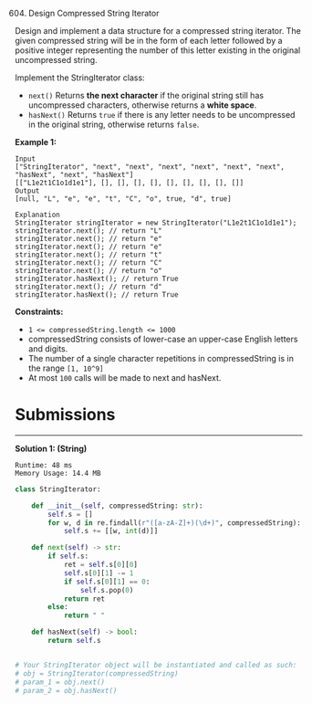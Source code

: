 604. Design Compressed String Iterator

Design and implement a data structure for a compressed string iterator. The given compressed string will be in the form of each letter followed by a positive integer representing the number of this letter existing in the original uncompressed string.

Implement the StringIterator class:

* `next()` Returns **the next character** if the original string still has uncompressed characters, otherwise returns a **white space**.
* `hasNext()` Returns `true` if there is any letter needs to be uncompressed in the original string, otherwise returns `false`.
 

**Example 1:**
```
Input
["StringIterator", "next", "next", "next", "next", "next", "next", "hasNext", "next", "hasNext"]
[["L1e2t1C1o1d1e1"], [], [], [], [], [], [], [], [], []]
Output
[null, "L", "e", "e", "t", "C", "o", true, "d", true]

Explanation
StringIterator stringIterator = new StringIterator("L1e2t1C1o1d1e1");
stringIterator.next(); // return "L"
stringIterator.next(); // return "e"
stringIterator.next(); // return "e"
stringIterator.next(); // return "t"
stringIterator.next(); // return "C"
stringIterator.next(); // return "o"
stringIterator.hasNext(); // return True
stringIterator.next(); // return "d"
stringIterator.hasNext(); // return True
```

**Constraints:**

* `1 <= compressedString.length <= 1000`
* compressedString consists of lower-case an upper-case English letters and digits.
* The number of a single character repetitions in compressedString is in the range `[1, 10^9]`
* At most `100` calls will be made to next and hasNext.

# Submissions
---
**Solution 1: (String)**
```
Runtime: 48 ms
Memory Usage: 14.4 MB
```
```python
class StringIterator:

    def __init__(self, compressedString: str):
        self.s = []
        for w, d in re.findall(r"([a-zA-Z]+)(\d+)", compressedString):
            self.s += [[w, int(d)]]

    def next(self) -> str:
        if self.s:
            ret = self.s[0][0]
            self.s[0][1] -= 1
            if self.s[0][1] == 0:
                self.s.pop(0)
            return ret
        else:
            return " "

    def hasNext(self) -> bool:
        return self.s


# Your StringIterator object will be instantiated and called as such:
# obj = StringIterator(compressedString)
# param_1 = obj.next()
# param_2 = obj.hasNext()
```